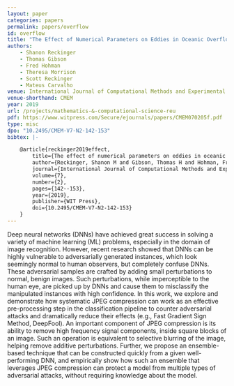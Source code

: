 ```yaml
---
layout: paper
categories: papers
permalink: papers/overflow
id: overflow
title: "The Effect of Numerical Parameters on Eddies in Oceanic Overflows: A Laboratory and Numerical Study"
authors: 
    - Shanon Reckinger
    - Thomas Gibson
    - Fred Hohman
    - Theresa Morrison
    - Scott Reckinger
    - Mateus Carvalho
venue: International Journal of Computational Methods and Experimental Measurements
venue-shorthand: CMEM
year: 2019
url: /projects/mathematics-&-computational-science-reu
pdf: https://www.witpress.com/Secure/ejournals/papers/CMEM070205f.pdf
type: misc
dpo: "10.2495/CMEM-V7-N2-142-153"
bibtex: |-

    @article{reckinger2019effect,
        title={The effect of numerical parameters on eddies in oceanic overflows: A laboratory and numerical study},
        author={Reckinger, Shanon M and Gibson, Thomas H and Hohman, Fred M and Morrison, Theresa J and Reckinger, Scott J and Carvalho, Mateus},
        journal={International Journal of Computational Methods and Experimental Measurements},
        volume={7},
        number={2},
        pages={142--153},
        year={2019},
        publisher={WIT Press},
        doi={10.2495/CMEM-V7-N2-142-153}
    }
---
```


Deep neural networks (DNNs) have achieved great success in solving a variety of machine learning (ML) problems, especially in the domain of image recognition. 
However, recent research showed that DNNs can be highly vulnerable to adversarially generated instances, which look seemingly normal to human observers, but completely confuse DNNs. 
These adversarial samples are crafted by adding small perturbations to normal, benign images. 
Such perturbations, while imperceptible to the human eye, are picked up by DNNs and cause them to misclassify the manipulated instances with high confidence. 
In this work, we explore and demonstrate 
how systematic JPEG compression can work as an effective pre-processing step in the classification pipeline to  counter adversarial attacks and dramatically reduce their effects (e.g., Fast Gradient Sign Method, DeepFool). 
An important component of JPEG compression is its ability to remove high frequency signal components, inside square blocks of an image. 
Such an operation is equivalent to selective blurring of the image, helping remove additive perturbations.
Further, we propose an ensemble-based technique that can be constructed quickly from a given well-performing DNN, and empirically show how such an ensemble that leverages JPEG compression can protect a model from multiple types of adversarial attacks, without requiring knowledge about the model.
